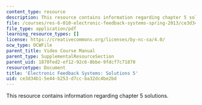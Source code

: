 ```yaml
---
content_type: resource
description: This resource contains information regarding chapter 5 solutions.
file: /courses/res-6-010-electronic-feedback-systems-spring-2013/ce3d34b15e44b253d7ccba32dc4be2bd_MITRES_6-010S13_sol05.pdf
file_type: application/pdf
learning_resource_types: []
license: https://creativecommons.org/licenses/by-nc-sa/4.0/
ocw_type: OCWFile
parent_title: Video Course Manual
parent_type: SupplementalResourceSection
parent_uid: 1870fed2-ef12-92c6-8bbe-9fdcf7c71870
resourcetype: Document
title: 'Electronic Feedback Systems: Solutions 5'
uid: ce3d34b1-5e44-b253-d7cc-ba32dc4be2bd
---
```

This resource contains information regarding chapter 5 solutions.